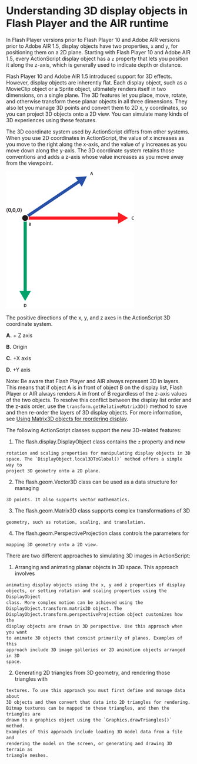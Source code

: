 # Understanding 3D display objects in Flash Player and the AIR runtime

In Flash Player versions prior to Flash Player 10 and Adobe AIR versions prior
to Adobe AIR 1.5, display objects have two properties, `x` and `y`, for
positioning them on a 2D plane. Starting with Flash Player 10 and Adobe AIR 1.5,
every ActionScript display object has a `z` property that lets you position it
along the z-axis, which is generally used to indicate depth or distance.

Flash Player 10 and Adobe AIR 1.5 introduced support for 3D effects. However,
display objects are inherently flat. Each display object, such as a MovieClip
object or a Sprite object, ultimately renders itself in two dimensions, on a
single plane. The 3D features let you place, move, rotate, and otherwise
transform these planar objects in all three dimensions. They also let you manage
3D points and convert them to 2D x, y coordinates, so you can project 3D objects
onto a 2D view. You can simulate many kinds of 3D experiences using these
features.

The 3D coordinate system used by ActionScript differs from other systems. When
you use 2D coordinates in ActionScript, the value of x increases as you move to
the right along the x-axis, and the value of y increases as you move down along
the y-axis. The 3D coordinate system retains those conventions and adds a z-axis
whose value increases as you move away from the viewpoint.

![](../../img/th_xyzAxes.png)

The positive directions of the x, y, and z axes in the ActionScript 3D
coordinate system.

**A.** \+ Z axis

**B.** Origin

**C.** +X axis

**D.** +Y axis

Note: Be aware that Flash Player and AIR always represent 3D in layers. This
means that if object A is in front of object B on the display list, Flash Player
or AIR always renders A in front of B regardless of the z-axis values of the two
objects. To resolve this conflict between the display list order and the z-axis
order, use the `transform.getRelativeMatrix3D()` method to save and then
re-order the layers of 3D display objects. For more information, see
[Using Matrix3D objects for reordering display](./performing-complex-3d-transformations.md#using-matrix3d-objects-for-reordering-display).

The following ActionScript classes support the new 3D-related features:

1.  The flash.display.DisplayObject class contains the `z` property and new
```
rotation and scaling properties for manipulating display objects in 3D
space. The `DisplayObject.local3DToGlobal()` method offers a simple way to
project 3D geometry onto a 2D plane.
```

2.  The flash.geom.Vector3D class can be used as a data structure for managing
```
3D points. It also supports vector mathematics.
```

3.  The flash.geom.Matrix3D class supports complex transformations of 3D
```
geometry, such as rotation, scaling, and translation.
```

4.  The flash.geom.PerspectiveProjection class controls the parameters for
```
mapping 3D geometry onto a 2D view.
```

There are two different approaches to simulating 3D images in ActionScript:

1.  Arranging and animating planar objects in 3D space. This approach involves
```
animating display objects using the x, y and z properties of display
objects, or setting rotation and scaling properties using the DisplayObject
class. More complex motion can be achieved using the
DisplayObject.transform.matrix3D object. The
DisplayObject.transform.perspectiveProjection object customizes how the
display objects are drawn in 3D perspective. Use this approach when you want
to animate 3D objects that consist primarily of planes. Examples of this
approach include 3D image galleries or 2D animation objects arranged in 3D
space.
```

2.  Generating 2D triangles from 3D geometry, and rendering those triangles with
```
textures. To use this approach you must first define and manage data about
3D objects and then convert that data into 2D triangles for rendering.
Bitmap textures can be mapped to these triangles, and then the triangles are
drawn to a graphics object using the `Graphics.drawTriangles()` method.
Examples of this approach include loading 3D model data from a file and
rendering the model on the screen, or generating and drawing 3D terrain as
triangle meshes.
```

